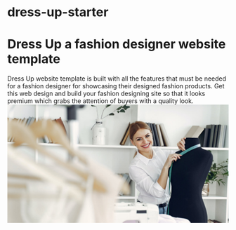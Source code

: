 # dress-up-starter
# Dress Up a fashion designer website template
Dress Up website template is built with all the features that must be needed for a fashion designer for showcasing their designed fashion products. Get this web design and build your fashion designing site so that it looks premium which grabs the attention of buyers with a quality look.
![](https://github.com/Ayashwanth/dress-up-starter/blob/main/assets/images/b3.jpg)
